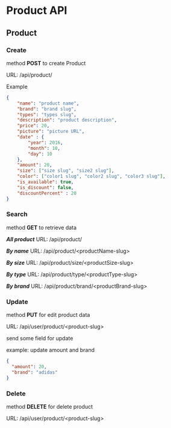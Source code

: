 # Product API

## Product

### Create
method **POST** to create Product

URL: /api/product/

Example

```json
{
	"name": "product name",
	"brand": "brand slug",
	"types": "types slug",
	"description": "product description",
	"price": 20,
	"picture": "picture URL",
	"date" : {
		"year": 2016,
		"month": 10,
		"day": 10
	},
	"amount": 20,
	"size": ["size slug", "size2 slug"],
	"color": ["color1 slug", "color2 slug", "color3 slug"],
	"is_available": true,
	"is_discount": false,
	"discountPercent" : 20
}
```


### Search
method **GET** to retrieve data

***All product*** URL: /api/product/

***By name*** URL: /api/product/&lt;productName-slug>

***By size*** URL: /api/product/size/&lt;productSize-slug>

***By type*** URL: /api/product/type/&lt;productType-slug>

***By brand*** URL: /api/product/brand/&lt;productBrand-slug>


### Update
method **PUT** for edit product data

URL: /api/user/product/&lt;product-slug>

send some field for update

example: update amount and brand

```json
{
  "amount": 20,
  "brand": "adidas"
}
```


### Delete
method **DELETE** for delete product

URL: /api/user/product/&lt;product-slug>
